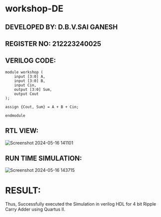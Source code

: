 # workshop-DE

## DEVELOPED BY: D.B.V.SAI GANESH
## REGISTER NO: 212223240025
## VERILOG CODE:
```
module workshop (
    input [3:0] A,
    input [3:0] B,
    input Cin,
    output [3:0] Sum,
    output Cout
);

assign {Cout, Sum} = A + B + Cin;

endmodule

```
## RTL VIEW:
![Screenshot 2024-05-16 141101](https://github.com/saiganesh2006/workshop-DE/assets/145742342/2742ee26-285a-434e-9a86-be24525556c2)

## RUN TIME SIMULATION:

![Screenshot 2024-05-16 143715](https://github.com/saiganesh2006/workshop-DE/assets/145742342/d36f5c51-a81b-40f5-92ba-d81d36147b64)

# RESULT:
Thus, Successfully executed the Simulation in  verilog HDL for 4 bit Ripple Carry Adder using Quartus II. 

